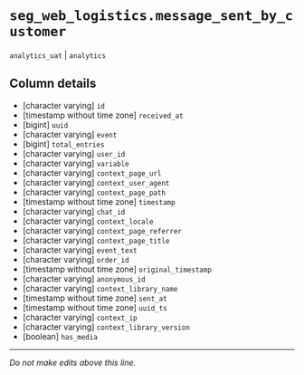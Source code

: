 # `seg_web_logistics.message_sent_by_customer`
`analytics_uat` | `analytics`

## Column details
* [character varying] `id`
* [timestamp without time zone] `received_at`
* [bigint]    `uuid`
* [character varying] `event`
* [bigint]    `total_entries`
* [character varying] `user_id`
* [character varying] `variable`
* [character varying] `context_page_url`
* [character varying] `context_user_agent`
* [character varying] `context_page_path`
* [timestamp without time zone] `timestamp`
* [character varying] `chat_id`
* [character varying] `context_locale`
* [character varying] `context_page_referrer`
* [character varying] `context_page_title`
* [character varying] `event_text`
* [character varying] `order_id`
* [timestamp without time zone] `original_timestamp`
* [character varying] `anonymous_id`
* [character varying] `context_library_name`
* [timestamp without time zone] `sent_at`
* [timestamp without time zone] `uuid_ts`
* [character varying] `context_ip`
* [character varying] `context_library_version`
* [boolean]   `has_media`

-------------------------------------------------------------------------------
*Do not make edits above this line.*
